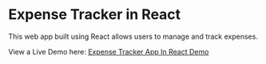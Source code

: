 # Expense Tracker in React

This web app built using React allows users to manage and track expenses. 

View a Live Demo here: [Expense Tracker App In React Demo](https://bculleec.github.io/react-expense-tracker/)
